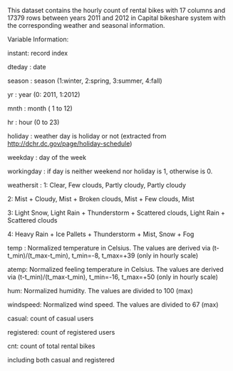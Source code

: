 This dataset contains the hourly count of rental bikes with 17 columns and 17379 rows between years 2011 and 2012 in Capital bikeshare system with the corresponding weather and seasonal information.

Variable Information:

instant: record index

dteday : date

season : season (1:winter, 2:spring, 3:summer, 4:fall)

yr : year (0: 2011, 1:2012)

mnth : month ( 1 to 12)

hr : hour (0 to 23)

holiday : weather day is holiday or not (extracted from http://dchr.dc.gov/page/holiday-schedule)

weekday : day of the week

workingday : if day is neither weekend
nor holiday is 1, otherwise is 0.

weathersit :
1: Clear, Few clouds, Partly cloudy, Partly cloudy

2: Mist + Cloudy, Mist + Broken clouds, Mist + Few clouds, Mist

3: Light Snow, Light Rain + Thunderstorm + Scattered clouds, Light Rain + Scattered clouds

4: Heavy Rain + Ice Pallets + Thunderstorm + Mist, Snow + Fog

temp : Normalized temperature in Celsius. The values are derived via (t-t_min)/(t_max-t_min), t_min=-8, t_max=+39 (only in hourly scale)

atemp: Normalized feeling temperature in Celsius. The values are derived via (t-t_min)/(t_max-t_min), t_min=-16, t_max=+50 (only in hourly scale)

hum: Normalized humidity. The values are divided to 100 (max)

windspeed: Normalized wind speed. The values are divided to 67 (max)

casual: count of casual users

registered: count of registered users

cnt: count of total rental bikes

including both casual and registered

